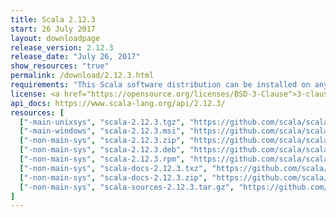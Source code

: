 ```yaml
---
title: Scala 2.12.3
start: 26 July 2017
layout: downloadpage
release_version: 2.12.3
release_date: "July 26, 2017"
show_resources: "true"
permalink: /download/2.12.3.html
requirements: "This Scala software distribution can be installed on any Unix-like or Windows system. It requires Java, version 8 or later, which can be downloaded from <a href='https://www.java.com/'>java.com</a>."
license: <a href="https://opensource.org/licenses/BSD-3-Clause">3-clause BSD license</a>
api_docs: https://www.scala-lang.org/api/2.12.3/
resources: [
  ["-main-unixsys", "scala-2.12.3.tgz", "https://github.com/scala/scala/releases/download/v2.12.3/scala-2.12.3.tgz", "Mac OS X, Unix, Cygwin", "18.85M"],
  ["-main-windows", "scala-2.12.3.msi", "https://github.com/scala/scala/releases/download/v2.12.3/scala-2.12.3.msi", "Windows (msi installer)", "126.93M"],
  ["-non-main-sys", "scala-2.12.3.zip", "https://github.com/scala/scala/releases/download/v2.12.3/scala-2.12.3.zip", "Windows", "18.89M"],
  ["-non-main-sys", "scala-2.12.3.deb", "https://github.com/scala/scala/releases/download/v2.12.3/scala-2.12.3.deb", "Debian", "145.78M"],
  ["-non-main-sys", "scala-2.12.3.rpm", "https://github.com/scala/scala/releases/download/v2.12.3/scala-2.12.3.rpm", "RPM package", "126.36M"],
  ["-non-main-sys", "scala-docs-2.12.3.txz", "https://github.com/scala/scala/releases/download/v2.12.3/scala-docs-2.12.3.txz", "API docs", "56.64M"],
  ["-non-main-sys", "scala-docs-2.12.3.zip", "https://github.com/scala/scala/releases/download/v2.12.3/scala-docs-2.12.3.zip", "API docs", "110.14M"],
  ["-non-main-sys", "scala-sources-2.12.3.tar.gz", "https://github.com/scala/scala/archive/v2.12.3.tar.gz", "Sources", ""]
]
---
```

